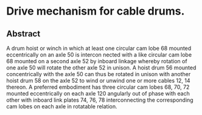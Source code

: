 # Drive mechanism for cable drums.

## Abstract
A drum hoist or winch in which at least one circular cam lobe 68 mounted eccentrically on an axle 50 is intercon nected with a like circular cam lobe 68 mounted on a second axle 52 by inboard linkage whereby rotation of one axle 50 will rotate the other axle 52 in unison. A hoist drum 56 mounted concentrically with the axle 50 can thus be rotated in unison with another hoist drum 58 on the axle 52 to wind or unwind one or more cables 12, 14 thereon. A preferred embodiment has three circular cam lobes 68, 70, 72 mounted eccentrically on each axle 120 angularly out of phase with each other with inboard link plates 74, 76, 78 interconnecting the corresponding cam lobes on each axle in rotatable relation.